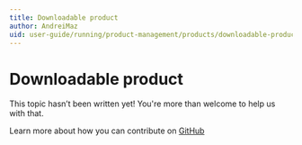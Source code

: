 ```yaml
---
title: Downloadable product
author: AndreiMaz
uid: user-guide/running/product-management/products/downloadable-products
---
```

# Downloadable product

This topic hasn’t been written yet! You're more than welcome to help us with that.

Learn more about how you can contribute on [GitHub](https://github.com/nopSolutions/nopCommerce-Docs/blob/master/CONTRIBUTING.md)
